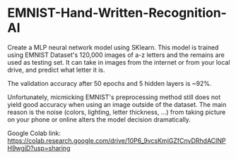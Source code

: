 # EMNIST-Hand-Written-Recognition-AI
Create a MLP neural network model using SKlearn. This model is trained using EMNIST Dataset's 120,000 images of a-z letters and the remains are used as testing set. It can take in images from the internet or from your local drive, and predict what letter it is. 

The validation accuracy after  50 epochs and 5 hidden layers is ~92%.

Unfortunately, micmicking EMNIST's preprocessing method still does not yield good accuracy when using an image outside of the dataset. 
The main reason is the noise (colors, lighting, letter thickness, ...) from taking picture on your phone or online alters the model decision dramatically.

Google Colab link: https://colab.research.google.com/drive/10P6_9vcsKmjGZfCnyDRhdACINPH9wgjD?usp=sharing
